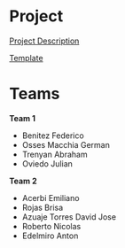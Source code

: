 # Project

[Project Description](https://docs.google.com/document/d/1aEkRRiInzTHq6_5QsKwZ5hVmgg6rS94RkRqjFROvwIg/edit?usp=sharing)

[Template](https://www.figma.com/file/tbPsoo9Ocza6OEZkx3rpwQ/Shoes-shop-project?node-id=0%3A1)

# Teams

**Team 1**
- Benitez Federico
- Osses Macchia German
- Trenyan Abraham
- Oviedo Julian

**Team 2**
- Acerbi Emiliano
- Rojas Brisa
- Azuaje Torres David Jose
- Roberto Nicolas
- Edelmiro Anton